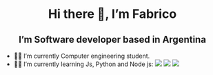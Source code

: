 <h1 align='center'>Hi there 👋, I’m Fabrico</h1>
<h2 align='center'>  I’m Software developer based in Argentina</h2>


- 👨‍🎓 I’m currently Computer engineering student.
- 👨‍💻 I’m currently learning Js, Python and Node js: <a href="https://icons8.com/icon/13441/python"><img src="https://img.icons8.com/color/25/000000/python--v1.png"/></a> <a href="https://icons8.com/icon/13441/python"><img src="https://img.icons8.com/color/30/000000/javascript--v1.png"/></a> <a href="https://icons8.com/icon/13441/python"><img src="https://img.icons8.com/fluency/25/000000/node-js.png"/></a>

